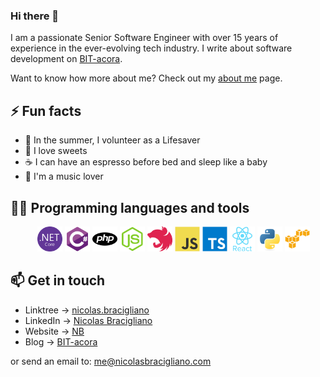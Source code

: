 ### Hi there 👋

I am a passionate Senior Software Engineer with over 15 years of experience in the ever-evolving tech industry. I write about software development on [BIT-acora](https://nicolasbracigliano.com/bit-acora/).

Want to know how more about me? Check out my [about me](https://nicolasbracigliano.com/about/) page.

## ⚡ Fun facts

- 🛟 In the summer, I volunteer as a Lifesaver
- 🍫 I love sweets
- ☕️ I can have an espresso before bed and sleep like a baby
- 🎵 I'm a music lover

## 👨‍💻 Programming languages and tools

<p>
  &nbsp;&nbsp;&nbsp;&nbsp;&nbsp;&nbsp;&nbsp;&nbsp;&nbsp;&nbsp;
  <img src="https://raw.githubusercontent.com/devicons/devicon/master/icons/dotnetcore/dotnetcore-original.svg" alt=".NET Core" width="40" height="40"/>
  <img src="https://raw.githubusercontent.com/devicons/devicon/master/icons/csharp/csharp-original.svg" alt="C#" width="40" height="40"/>
  <img src="https://raw.githubusercontent.com/devicons/devicon/master/icons/php/php-plain.svg" alt="PHP" width="40" height="40"/>
  <img src="https://raw.githubusercontent.com/devicons/devicon/master/icons/nodejs/nodejs-original.svg" alt="nodejs" width="40" height="40"/>
  <img src="https://raw.githubusercontent.com/devicons/devicon/master/icons/nestjs/nestjs-plain.svg" alt="NestJS" width="40" height="40"/>
  <img src="https://raw.githubusercontent.com/devicons/devicon/master/icons/javascript/javascript-original.svg" alt="javascript" width="40" height="40"/>
  <img src="https://raw.githubusercontent.com/devicons/devicon/master/icons/typescript/typescript-original.svg" alt="typescript" width="40" height="40"/>
  <img src="https://raw.githubusercontent.com/devicons/devicon/master/icons/react/react-original-wordmark.svg" alt="react" width="40" height="40"/>
  <img src="https://raw.githubusercontent.com/devicons/devicon/master/icons/python/python-original.svg" alt="python" width="40" height="40"/>
  <img src="https://raw.githubusercontent.com/devicons/devicon/master/icons/amazonwebservices/amazonwebservices-original.svg" alt="AWS" width="40" height="40"/>
</p>

<!---
## 📊 Stats
![Top Languages Card](https://github-readme-stats.vercel.app/api/top-langs/?username=nicolas-E1&theme=dracula&layout=compact)
![nicolas-E1](https://github-readme-stats.vercel.app/api?username=nicolas-E1&theme=dracula&show_icons=true&count_private=true&hide_rank=true)
--->

## 📫 Get in touch

- Linktree -> [nicolas.bracigliano](https://linktr.ee/nicolas.bracigliano)
- LinkedIn -> [Nicolas Bracigliano](https://au.linkedin.com/in/nicolasbracigliano)
- Website -> [NB](https://nicolasbracigliano.com)
- Blog -> [BIT-acora](https://nicolasbracigliano.com/bit-acora/)

or send an email to: me@nicolasbracigliano.com

